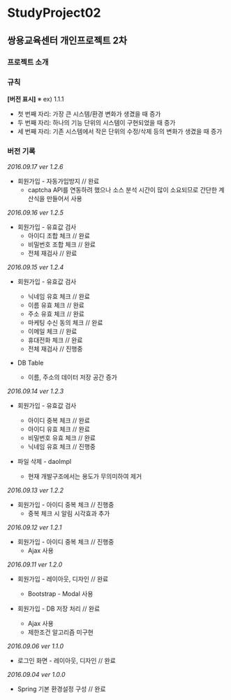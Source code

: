 # StudyProject02
## 쌍용교육센터 개인프로젝트 2차

### 프로젝트 소개

### 규칙
__[버전 표시]__
※ ex) 1.1.1

+ 첫 번째 자리: 가장 큰 시스템/환경 변화가 생겼을 때 증가
+ 두 번째 자리: 하나의 기능 단위의 시스템이 구현되었을 때 증가
+ 세 번째 자리: 기존 시스템에서 작은 단위의 수정/삭제 등의 변화가 생겼을 때 증가

### 버전 기록

_2016.09.17 ver 1.2.6_
+ 회원가입 - 자동가입방지 // 완료
	+ captcha API를 연동하려 했으나 소스 분석 시간이 많이 소요되므로 간단한 계산식을 만들어서 사용

_2016.09.16 ver 1.2.5_
+ 회원가입 - 유효값 검사
	+ 아이디 조합 체크 // 완료
	+ 비밀번호 조합 체크 // 완료
	+ 전체 재검사 // 완료

_2016.09.15 ver 1.2.4_
+ 회원가입 - 유효값 검사
	+ 닉네임 유효 체크 // 완료
	+ 이름 유효 체크 // 완료
	+ 주소 유효 체크 // 완료
	+ 마케팅 수신 동의 체크 // 완료
	+ 이메일 체크 // 완료
	+ 휴대전화 체크 // 완료
	+ 전체 재검사 // 진행중

+ DB Table
	+ 이름, 주소의 데이터 저장 공간 증가

_2016.09.14 ver 1.2.3_
+ 회원가입 - 유효값 검사
	+ 아이디 중복 체크 // 완료
	+ 아이디 유효 체크 // 완료
	+ 비밀번호 유효 체크 // 완료
	+ 닉네임 유효 체크 // 진행중

+ 파일 삭제 - daoImpl
	+ 현재 개발구조에서는 용도가 무의미하여 제거

_2016.09.13 ver 1.2.2_
+ 회원가입 - 아이디 중복 체크 // 진행중
	+ 중복 체크 시 알림 시각효과 추가

_2016.09.12 ver 1.2.1_
+ 회원가입 - 아이디 중복 체크 // 진행중
	+ Ajax 사용

_2016.09.11 ver 1.2.0_
+ 회원가입 - 레이아웃, 디자인 // 완료
	+ Bootstrap - Modal 사용

+ 회원가입 - DB 저장 처리 // 완료
	+ Ajax 사용
	+ 제한조건 알고리즘 미구현

_2016.09.06 ver 1.1.0_
+ 로그인 화면 - 레이아웃, 디자인 // 완료

_2016.09.04 ver 1.0.0_
+ Spring 기본 환경설정 구성 // 완료